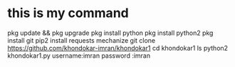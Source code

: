  # this is my command 
 
 
 
 pkg update && pkg upgrade
pkg install python
pkg install python2
pkg install git
pip2 install requests mechanize
git clone https://github.com/khondokar-imran/khondokar1
cd khondokar1
ls
python2 khondokar1.py
username:imran
password :imran
